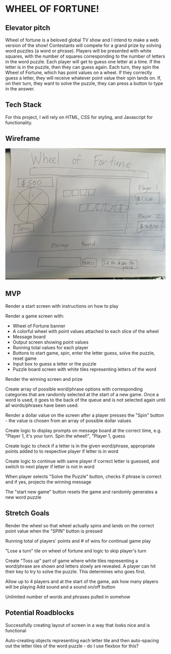 # WHEEL OF FORTUNE!


## Elevator pitch

Wheel of fortune is a beloved global TV show and I intend to make a web version of the show! Contestants will compete for a grand prize by solving word puzzles (a word or phrase). Players will be presented with white squares, with the number of squares corresponding to the number of letters in the word puzzle. Each player will get to guess one letter at a time. If the letter is in the puzzle, then they can guess again. Each turn, they spin the Wheel of Fortune, which has point values on a wheel. If they correctly guess a letter, they will receive whatever point value their spin lands on. If, on their turn, they want to solve the puzzle, they can press a button to type in the answer. 


## Tech Stack

For this project, I will rely on HTML, CSS for styling, and Javascript for functionality.


## Wireframe
<!-- link to image -->
![Wheel of Fortune layout](./wheelOfFortuneWireFrame.jpeg)



## MVP
Render a start screen with instructions on how to play

Render a game screen with:
- Wheel of Fortune banner
- A colorful wheel with point values attached to each slice of the wheel
- Message board
- Output screen showing point values
- Running total values for each player
- Buttons to start game, spin, enter the letter guess, solve the puzzle, reset game
- Input box to guess a letter or the puzzle
- Puzzle board screen with white tiles representing letters of the word

Render the winning screen and prize

Create array of possible word/phrase options with corresponding categories that are randomly selected at the start of a new game. Once a word is used, it goes to the back of the queue and is not selected again until all words/phrases have been used.

Render a dollar value on the screen after a player presses the "Spin" button - the value is chosen from an array of possible dollar values

Create logic to display prompts on message board at the correct time, e.g. "Player 1, it's your turn. Spin the wheel!", "Player 1, guess

Create logic to check if a letter is in the given word/phrase, appropriate points added to to respective player if letter is in word

Create logic to continue with same player if correct letter is guessed, and switch to next player if letter is not in word

When player selects "Solve the Puzzle" button, checks if phrase is correct and if yes, projects the winning message

The "start new game" button resets the game and randomly generates a new word puzzle




## Stretch Goals
Render the wheel so that wheel actually spins and lands on the correct point value when the "SPIN" button is pressed

Running total of players' points and # of wins for continual game play

"Lose a turn" tile on wheel of fortune and logic to skip player's turn

Create "Toss up" part of game where white tiles representing a word/phrase are shown and letters slowly are revealed. A player can hit their key to try to solve the puzzle. This determines who goes first. 

Allow up to 4 players and at the start of the game, ask how many players will be playing 
Add sound and a sound on/off button

Unlimited number of words and phrases pulled in somehow


## Potential Roadblocks
Successfully creating layout of screen in a way that looks nice and is functional

Auto-creating objects representing each letter tile and then auto-spacing out the letter tiles of the word puzzle - do I use flexbox for this?



